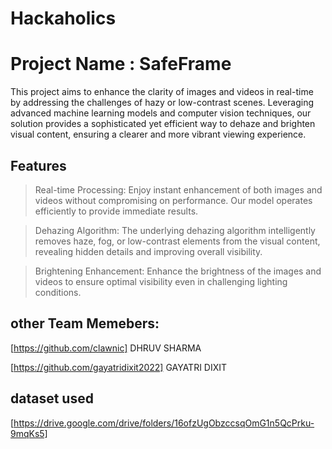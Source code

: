 # Hackaholics
# Project Name : SafeFrame


This project aims to enhance the clarity of images and videos in real-time by addressing the challenges of hazy or low-contrast scenes. Leveraging advanced machine learning models and computer vision techniques, our solution provides a sophisticated yet efficient way to dehaze and brighten visual content, ensuring a clearer and more vibrant viewing experience.

## Features


> Real-time Processing: 
Enjoy instant enhancement of both images and videos without compromising on performance. Our model operates efficiently to provide immediate results.

> Dehazing Algorithm: 
The underlying dehazing algorithm intelligently removes haze, fog, or low-contrast elements from the visual content, revealing hidden details and improving overall visibility.

> Brightening Enhancement: 
Enhance the brightness of the images and videos to ensure optimal visibility even in challenging lighting conditions.



## other Team Memebers:
[https://github.com/clawnic] DHRUV SHARMA

[https://github.com/gayatridixit2022] GAYATRI DIXIT

## dataset used
[https://drive.google.com/drive/folders/16ofzUgObzccsqOmG1n5QcPrku-9mqKs5]
